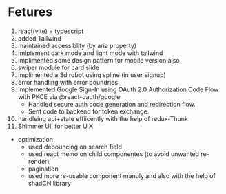 # Fetures
1. react(vite) + typescript
2. added Tailwind
3. maintained accessiblity (by aria property)
4. imlpiement dark mode and light mode with tailwind
5. implimented some design pattern for mobile  version also
6. swiper module for card slide
7. implimented a 3d robot using spline (in user signup)
8. error handling with error boundries  
9. Implemented Google Sign-In using OAuth 2.0 Authorization Code Flow with PKCE via @react-oauth/google.
    - Handled secure auth code generation and redirection flow.
    - Sent code to backend for token exchange.
10. handleing api+state effiicently with the help of redux-Thunk
11. Shimmer UI, for better U.X 




* optimization 
    - used debouncing on search field
    - used react memo on child componentes (to avoid unwanted re-render)
    - pagination
    - used more re-usable component manuly and also with the help of shadCN library